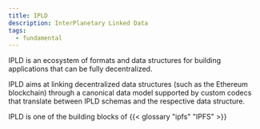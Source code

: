 ```yaml
---
title: IPLD
description: InterPlanetary Linked Data
tags:
  - fundamental
---
```


IPLD is an ecosystem of formats and data structures for building applications that can be fully decentralized.

IPLD aims at linking decentralized data structures (such as the Ethereum blockchain) through a canonical data model supported by custom codecs that translate between IPLD schemas and the respective data structure. 

IPLD is one of the building blocks of {{< glossary "ipfs" "IPFS" >}}

<!-- source: https://ipld-io.ipns.dweb.link/docs/ -->